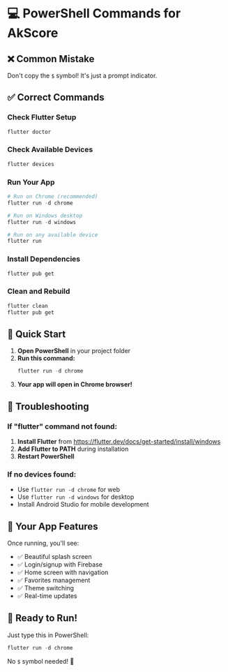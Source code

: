 # 💻 PowerShell Commands for AkScore

## ❌ Common Mistake
Don't copy the `$` symbol! It's just a prompt indicator.

## ✅ Correct Commands

### Check Flutter Setup
```powershell
flutter doctor
```

### Check Available Devices
```powershell
flutter devices
```

### Run Your App
```powershell
# Run on Chrome (recommended)
flutter run -d chrome

# Run on Windows desktop
flutter run -d windows

# Run on any available device
flutter run
```

### Install Dependencies
```powershell
flutter pub get
```

### Clean and Rebuild
```powershell
flutter clean
flutter pub get
```

## 🚀 Quick Start

1. **Open PowerShell** in your project folder
2. **Run this command:**
   ```powershell
   flutter run -d chrome
   ```
3. **Your app will open in Chrome browser!**

## 🔧 Troubleshooting

### If "flutter" command not found:
1. **Install Flutter** from https://flutter.dev/docs/get-started/install/windows
2. **Add Flutter to PATH** during installation
3. **Restart PowerShell**

### If no devices found:
- Use `flutter run -d chrome` for web
- Use `flutter run -d windows` for desktop
- Install Android Studio for mobile development

## 📱 Your App Features

Once running, you'll see:
- ✅ Beautiful splash screen
- ✅ Login/signup with Firebase
- ✅ Home screen with navigation
- ✅ Favorites management
- ✅ Theme switching
- ✅ Real-time updates

## 🎯 Ready to Run!

Just type this in PowerShell:
```powershell
flutter run -d chrome
```

No `$` symbol needed! 🚀

